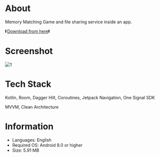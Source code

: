 # About
Memory Matching Game and file sharing service inside an app.

⏬[Download from here](https://github.com/sunkitto/Matches/releases/tag/v.1.0.0)⏬

# Screenshot
![1](https://github.com/sunkitto/Matches/assets/138574608/59567015-269b-4c23-a2f5-692ec81075d2)

# Tech Stack
Kotlin, Room, Dagger Hilt, Coroutines, Jetpack Navigation, One Signal SDK

MVVM, Clean Architecture

# Information
- Languages: English
- Required OS: Android 8.0 or higher
- Size: 5.91 MB
